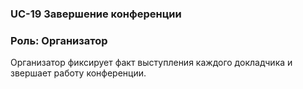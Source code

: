 ### UС-19 Завершение конференции
### Роль: Организатор
Организатор фиксирует факт выступления каждого докладчика и звершает работу конференции.